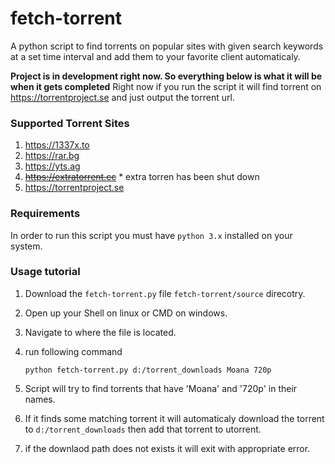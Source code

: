 # fetch-torrent
A python script to find torrents on popular sites with given search keywords at a set time interval and add them to your favorite client automaticaly.

**Project is in development right now. So everything below is what it will be when it gets completed**
Right now if you run the script it will find torrent on https://torrentproject.se and just output the torrent url.
### Supported Torrent Sites

1. https://1337x.to
2. https://rar.bg
3. https://yts.ag
4. ~~https://extratorrent.cc~~ * extra torren has been shut down
5. https://torrentproject.se

### Requirements

In order to run this script you must have `python 3.x` installed on your system.

### Usage tutorial

1. Download the `fetch-torrent.py` file `fetch-torrent/source` direcotry.
2. Open up your Shell on linux or CMD on windows.
3. Navigate to where the file is located.
4. run following command

    `python fetch-torrent.py d:/torrent_downloads Moana 720p`
5. Script will try to find torrents that have 'Moana' and '720p' in their names.
6. If it finds some matching torrent it will automaticaly download the torrent to `d:/torrent_downloads` then add that torrent to utorrent.
7. if the downlaod path does not exists it will exit with appropriate error.
